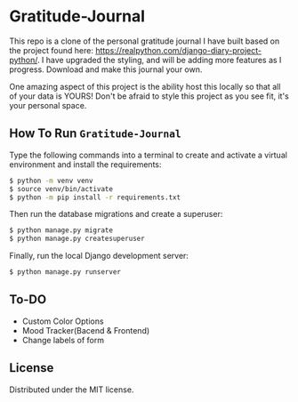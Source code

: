 # Gratitude-Journal
This repo is a clone of the personal gratitude journal I have built based on the project found here: https://realpython.com/django-diary-project-python/. 
I have upgraded the styling, and will be adding more features as I progress. Download and make this journal your own. 

One amazing aspect of this project is the ability host this locally so that all of your data is YOURS! Don't be afraid to style this project as you see fit, it's your personal space. 

## How To Run `Gratitude-Journal`

Type the following commands into a terminal to create and activate a virtual environment and install the requirements:

```sh
$ python -m venv venv
$ source venv/bin/activate
$ python -m pip install -r requirements.txt
```

Then run the database migrations and create a superuser:

```sh
$ python manage.py migrate
$ python manage.py createsuperuser
```

Finally, run the local Django development server:

```sh
$ python manage.py runserver
```

## To-DO
- Custom Color Options
- Mood Tracker(Bacend & Frontend)
- Change labels of form

## License

Distributed under the MIT license.
